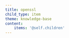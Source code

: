 ```yaml
---
title: openssl
child_type: item
theme: knowledge-base
content:
    items: '@self.children'
---
```


